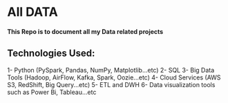 # All DATA
#### This Repo is to document all my Data related projects

## Technologies Used:
1- Python (PySpark, Pandas, NumPy, Matplotlib...etc)
2- SQL
3- Big Data Tools (Hadoop, AirFlow, Kafka, Spark, Oozie...etc)
4- Cloud Services (AWS S3, RedShift, Big Query...etc)
5- ETL and DWH
6- Data visualization tools such as Power Bi, Tableau...etc
